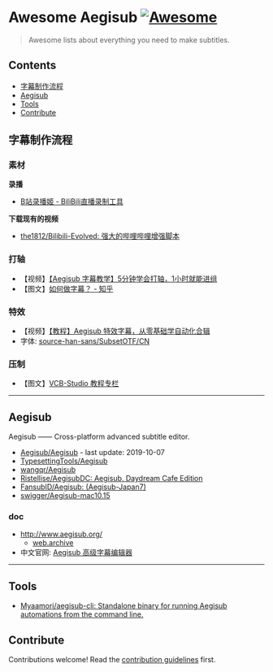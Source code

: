 # Awesome Aegisub [![Awesome](https://awesome.re/badge.svg)](https://awesome.re)

> Awesome lists about everything you need to make subtitles.


## Contents

- [字幕制作流程](#字幕制作流程)
- [Aegisub](#aegisub)
- [Tools](#tools)
- [Contribute](#contribute)


## 字幕制作流程

### 素材

**录播**
- [B站录播姬 - BiliBili直播录制工具](https://rec.danmuji.org/)

**下载现有的视频**
- [the1812/Bilibili-Evolved: 强大的哔哩哔哩增强脚本](https://github.com/the1812/Bilibili-Evolved)

### 打轴
- 【视频】[【Aegisub 字幕教学】5分钟学会打轴，1小时就能进组](https://www.bilibili.com/video/BV1oK411T7kL)
- 【图文】[如何做字幕？ - 知乎](https://zhuanlan.zhihu.com/p/26634531 )

### 特效
- 【视频】[【教程】Aegisub 特效字幕，从零基础学自动化合辑](https://www.bilibili.com/video/BV1Z4411z7BH)
- 字体: [source-han-sans/SubsetOTF/CN](https://mirrors.tuna.tsinghua.edu.cn/adobe-fonts/source-han-sans/SubsetOTF/CN/)

### 压制
- 【图文】[VCB-Studio 教程专栏](https://vcb-s.nmm-hd.org/)

---

## Aegisub

Aegisub —— Cross-platform advanced subtitle editor.

- [Aegisub/Aegisub](https://github.com/Aegisub/Aegisub) - 
    last update: 2019-10-07
- [TypesettingTools/Aegisub](https://github.com/TypesettingTools/Aegisub)
- [wangqr/Aegisub](https://github.com/wangqr/Aegisub)
- [Ristellise/AegisubDC: Aegisub, Daydream Cafe Edition](https://github.com/Ristellise/AegisubDC)
- [FansubID/Aegisub: (Aegisub-Japan7)](https://github.com/FansubID/Aegisub)
- [swigger/Aegisub-mac10.15](https://github.com/swigger/Aegisub-mac10.15)

### doc
- http://www.aegisub.org/
    - [web.archive](https://web.archive.org/web/20201215063947/http://www.aegisub.org/)
- 中文官网: [Aegisub 高级字幕编辑器](https://aegi.vmoe.info/)

---

## Tools

- [Myaamori/aegisub-cli: Standalone binary for running Aegisub automations from the command line.](https://github.com/Myaamori/aegisub-cli)



## Contribute

Contributions welcome! Read the [contribution guidelines](contributing.md) first.
